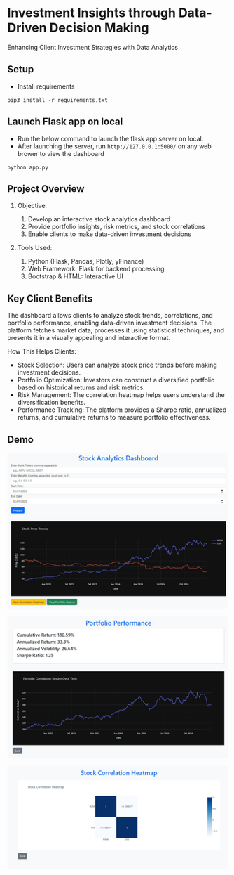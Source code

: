 # Investment Insights through Data-Driven Decision Making

Enhancing Client Investment Strategies with Data Analytics

## Setup
* Install requirements
```
pip3 install -r requirements.txt
```

## Launch Flask app on local
* Run the below command to launch the flask app server on local. 
* After launching the server, run `http://127.0.0.1:5000/` on any web brower to view the dashboard
```
python app.py
```

## Project Overview

1. Objective:
    1. Develop an interactive stock analytics dashboard
    2. Provide portfolio insights, risk metrics, and stock correlations
    3. Enable clients to make data-driven investment decisions


2. Tools Used:
    1. Python (Flask, Pandas, Plotly, yFinance)
    2. Web Framework: Flask for backend processing
    3. Bootstrap & HTML: Interactive UI

## Key Client Benefits

The dashboard allows clients to analyze stock trends, correlations, and portfolio performance, enabling data-driven investment decisions. The platform fetches market data, processes it using statistical techniques, and presents it in a visually appealing and interactive format.

How This Helps Clients:

* Stock Selection: Users can analyze stock price trends before making investment decisions.
* Portfolio Optimization: Investors can construct a diversified portfolio based on historical returns and risk metrics.
* Risk Management: The correlation heatmap helps users understand the diversification benefits.
* Performance Tracking: The platform provides a Sharpe ratio, annualized returns, and cumulative returns to measure portfolio effectiveness.

## Demo

![Alt Text](images/snapshot_1.JPG)

![Alt Text](images/snapshot_2.JPG)

![Alt Text](images/snapshot_3.JPG)



